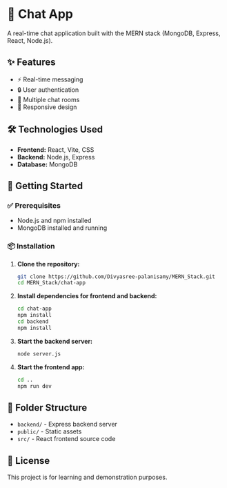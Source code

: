 # 💬 Chat App

A real-time chat application built with the MERN stack (MongoDB, Express, React, Node.js).

## ✨ Features
- ⚡ Real-time messaging
- 🔒 User authentication
- 💬 Multiple chat rooms
- 📱 Responsive design

## 🛠️ Technologies Used
- **Frontend:** React, Vite, CSS
- **Backend:** Node.js, Express
- **Database:** MongoDB

## 🚀 Getting Started

### ✅ Prerequisites
- Node.js and npm installed
- MongoDB installed and running

### 📦 Installation

1. **Clone the repository:**
   ```sh
   git clone https://github.com/Divyasree-palanisamy/MERN_Stack.git
   cd MERN_Stack/chat-app
   ```
2. **Install dependencies for frontend and backend:**
   ```sh
   cd chat-app
   npm install
   cd backend
   npm install
   ```
3. **Start the backend server:**
   ```sh
   node server.js
   ```
4. **Start the frontend app:**
   ```sh
   cd ..
   npm run dev
   ```

## 📁 Folder Structure
- `backend/` - Express backend server
- `public/` - Static assets
- `src/` - React frontend source code

## 📄 License
This project is for learning and demonstration purposes.

